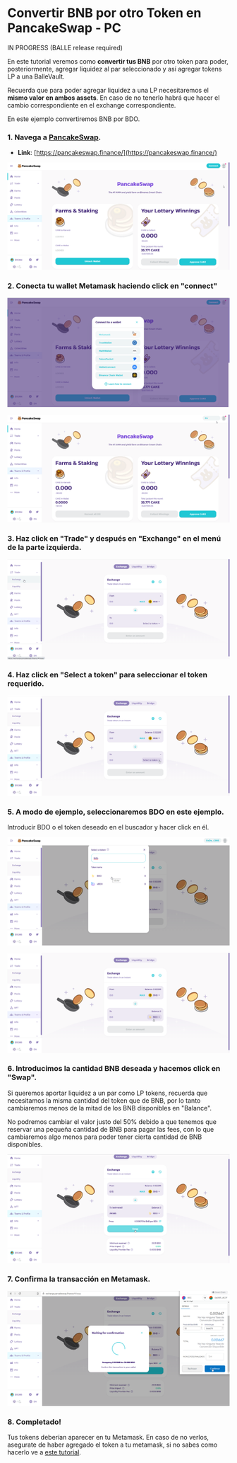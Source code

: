 # Convertir BNB por otro Token en PancakeSwap - PC

IN PROGRESS \(BALLE release required\)

En este tutorial veremos como **convertir tus BNB** por otro token para poder, posteriormente, agregar liquidez al par seleccionado y así agregar tokens LP a una BalleVault.

Recuerda que para poder agregar liquidez a una LP necesitaremos el **mismo valor en ambos assets**. En caso de no tenerlo habrá que hacer el cambio correspondiente en el exchange correspondiente.

En este ejemplo convertiremos BNB por BDO.



### 1. Navega a [PancakeSwap](https://pancakeswap.finance/).

* **Link**: [https://pancakeswap.finance/](https://pancakeswap.finance/)



![](../../.gitbook/assets/1%20%287%29.png)

### 

### 2. Conecta tu wallet Metamask haciendo click en "connect"



![](../../.gitbook/assets/2%20%286%29.png)



![](../../.gitbook/assets/3%20%286%29.png)



### 3. Haz click en "Trade" y después en "Exchange" en el menú de la parte izquierda.



![](../../.gitbook/assets/4%20%286%29.png)



### 4. Haz click en "Select a token" para seleccionar el token requerido.



![](../../.gitbook/assets/4.5.png)



### 5. A modo de ejemplo, seleccionaremos BDO en este ejemplo.

Introducir BDO o el token deseado en el buscador y hacer click en él.



![](../../.gitbook/assets/5%20%283%29.png)



![](../../.gitbook/assets/6.png)



### 6. Introducimos la cantidad BNB deseada y hacemos click en "Swap".

Si queremos aportar liquidez a un par como LP tokens, recuerda que necesitamos la misma cantidad del token que de BNB, por lo tanto cambiaremos menos de la mitad de los BNB disponibles en "Balance". 

No podremos cambiar el valor justo del 50% debido a que tenemos que reservar una pequeña cantidad de BNB para pagar las fees, con lo que cambiaremos algo menos para poder tener cierta cantidad de BNB disponibles.



![](../../.gitbook/assets/7%20%283%29.png)



### 7. Confirma la transacción en Metamask.



![](../../.gitbook/assets/9%20%282%29.png)

### 

### 8. Completado!

Tus tokens deberían aparecer en tu Metamask. En caso de no verlos, asegurate de haber agregado el token a tu metamask, si no sabes como hacerlo ve a [este tutorial](configurar-wallet-metamask-pc/como-anadir-un-token-personalizado-a-metamask.md).



